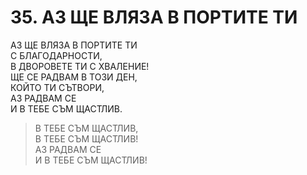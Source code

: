 # 35. АЗ ЩЕ ВЛЯЗА В ПОРТИТЕ ТИ  
  
АЗ ЩЕ ВЛЯЗА В ПОРТИТЕ ТИ  
С БЛАГОДАРНОСТИ,  
В ДВОРОВЕТЕ ТИ С ХВАЛЕНИЕ!  
ЩЕ СЕ РАДВАМ В ТОЗИ ДЕН,  
КОЙТО ТИ СЪТВОРИ,  
АЗ РАДВАМ СЕ  
И В ТЕБЕ СЪМ ЩАСТЛИВ.  
  
> В ТЕБЕ СЪМ ЩАСТЛИВ,  
> В ТЕБЕ СЪМ ЩАСТЛИВ!  
> АЗ РАДВАМ СЕ  
> И В ТЕБЕ СЪМ ЩАСТЛИВ!  
